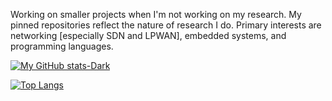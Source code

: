 
<!--
**anvitha305/anvitha305** is a ✨ _special_ ✨ repository because its `README.md` (this file) appears on your GitHub profile.

Here are some ideas to get you started:

- 🔭 I’m currently working on ...
- 🌱 I’m currently learning ...
- 👯 I’m looking to collaborate on ...
- 🤔 I’m looking for help with ...
- 💬 Ask me about ...
- 📫 How to reach me: ...
- 😄 Pronouns: ...
- ⚡ Fun fact: ...
-->
Working on smaller projects when I'm not working on my research. My pinned repositories reflect the nature of research I do. Primary interests are networking [especially SDN and LPWAN], embedded systems, and programming languages. 

[![My GitHub stats-Dark](https://github-readme-stats.vercel.app/api?username=anvitha305&count_private=true&show_icons=true&theme=dark#gh-dark-mode-only)](https://github.com/anuraghazra/github-readme-stats#gh-dark-mode-only)

[![Top Langs](https://github-readme-stats.vercel.app/api/top-langs/?username=anvitha305&langs_count=10&count_private=true&show_icons=true&theme=dark#gh-dark-mode-only)](https://github.com/anuraghazra/github-readme-stats)

